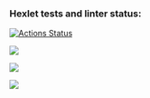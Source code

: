 ### Hexlet tests and linter status:
[![Actions Status](https://github.com/golodnoy/frontend-project-44/workflows/hexlet-check/badge.svg)](https://github.com/golodnoy/frontend-project-44/actions)

<a href="https://codeclimate.com/github/golodnoy/frontend-project-44/maintainability"><img src="https://api.codeclimate.com/v1/badges/ff0571975304c2478de7/maintainability" /></a>

<a href="https://asciinema.org/a/vuZwfEGl9wOmBLaRnhOp8BpKC" target="_blank"><img src="https://asciinema.org/a/vuZwfEGl9wOmBLaRnhOp8BpKC.svg" /></a>

<a href="https://asciinema.org/a/bUL3WUS7g1rd6LeYFfC2ugy4T" target="_blank"><img src="https://asciinema.org/a/bUL3WUS7g1rd6LeYFfC2ugy4T.svg" /></a>